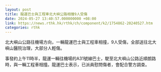 ```yaml
---
layout: post
title: 龍運巴士與工程車北大嶼公路相撞9人受傷
date: 2024-05-27 13:40:57.000000000 +08:00
link: https://news.rthk.hk/rthk/ch/component/k2/1754862-20240527.htm
categories: rthk
---
```


北大嶼山公路往機場方向，一輛龍運巴士與工程車相撞，9人受傷，全部送往北大嶼山醫院治理，大部分人輕傷。

事發約上午11時半，龍運一輛往機場的A31號線巴士，駛至北大嶼山公路近順朗路時，與一輛工程車相撞。龍運巴士表示，已派員慰問傷者，會配合警方調查。

